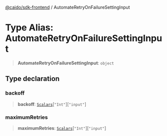 [@caido/sdk-frontend](../index.md) / AutomateRetryOnFailureSettingInput

# Type Alias: AutomateRetryOnFailureSettingInput

> **AutomateRetryOnFailureSettingInput**: `object`

## Type declaration

### backoff

> **backoff**: [`Scalars`](Scalars.md)\[`"Int"`\]\[`"input"`\]

### maximumRetries

> **maximumRetries**: [`Scalars`](Scalars.md)\[`"Int"`\]\[`"input"`\]
